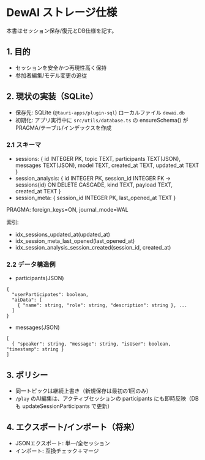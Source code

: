 # DewAI ストレージ仕様

本書はセッション保存/復元とDB仕様を記す。

## 1. 目的
- セッションを安全かつ再現性高く保持
- 参加者編集/モデル変更の追従

## 2. 現状の実装（SQLite）
- 保存先: SQLite (`@tauri-apps/plugin-sql`) ローカルファイル `dewai.db`
- 初期化: アプリ実行中に `src/utils/database.ts` の ensureSchema() が PRAGMA/テーブル/インデックスを作成

### 2.1 スキーマ
- sessions: { id INTEGER PK, topic TEXT, participants TEXT(JSON), messages TEXT(JSON), model TEXT, created_at TEXT, updated_at TEXT }
- session_analysis: { id INTEGER PK, session_id INTEGER FK -> sessions(id) ON DELETE CASCADE, kind TEXT, payload TEXT, created_at TEXT }
- session_meta: { session_id INTEGER PK, last_opened_at TEXT }

PRAGMA: foreign_keys=ON, journal_mode=WAL

索引:
- idx_sessions_updated_at(updated_at)
- idx_session_meta_last_opened(last_opened_at)
- idx_session_analysis_session_created(session_id, created_at)

### 2.2 データ構造例
- participants(JSON)
```
{
  "userParticipates": boolean,
  "aiData": [
    { "name": string, "role": string, "description": string }, ...
  ]
}
```
- messages(JSON)
```
[
  { "speaker": string, "message": string, "isUser": boolean, "timestamp": string }
]
```

## 3. ポリシー
- 同一トピックは継続上書き（新規保存は最初の1回のみ）
- `/play` のAI編集は、アクティブセッションの participants にも即時反映（DBも updateSessionParticipants で更新）

## 4. エクスポート/インポート（将来）
- JSONエクスポート: 単一/全セッション
- インポート: 互換チェック＋マージ
